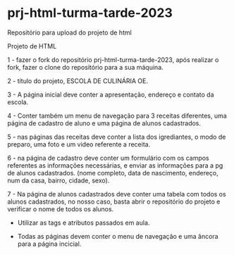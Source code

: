 # prj-html-turma-tarde-2023
Repositório para upload do projeto de html


Projeto de HTML

1 - fazer o fork do repositório prj-html-turma-tarde-2023, após realizar o fork, fazer o clone do repositório para a sua máquina.

2 - título do projeto, ESCOLA DE CULINÁRIA OE.

3 - A página inicial deve conter a apresentação, endereço e contato da escola.

4 - Conter também um menu de navegação para 3 receitas diferentes, uma página de cadastro de aluno e uma página de alunos cadastrados.

5 - nas páginas das receitas deve conter a lista dos igrediantes, o modo de preparo, uma foto e um video referente a receita.

6 - na página de cadastro deve conter um formulário com os campos referentes as informações necessárias, e enviar as informações para a pg
de alunos cadastrados.
(nome completo, data de nascimento, endereço, num da casa, bairro, cidade, sexo).

7 - Na página de alunos cadastrados deve conter uma tabela com todos os alunos cadastrados, no nosso caso, basta abrir o repositório do
projeto e verificar o nome de todos os alunos.


- Utilizar as tags e atributos passados em aula.

- Todas as páginas devem conter o menu de navegação e uma âncora para a página incicial.


